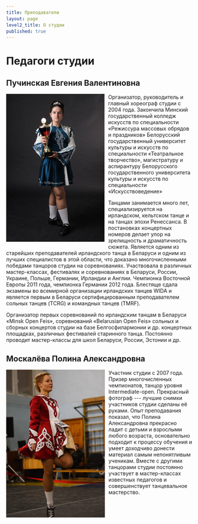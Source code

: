 ```yaml
---
title: Преподаватели
layout: page
level2_title: О студии
published: true
---
```



# Педагоги студии

## Пучинская Евгения Валентиновна

<a style="float: left; cursor: default; margin: 0 10px 10px 0;" class="th"><img src="/img/teachers_jenny.jpg" /></a>
Организатор, руководитель и главный хореограф студии с 2004 года.
Закончила Минский государственный колледж искусств по специальности
&laquo;Режиссура массовых обрядов и праздников&raquo;  Белорусский
государственный университет культуры и искусств по специальности
&laquo;Театральное творчество&raquo;, магистратуру и аспирантуру Белорусского государственного университета культуры и искусств по специальности  &laquo;Искусствоведение&raquo;

Танцами занимается много лет, специализируется на ирландском,
кельтском танце и на танцах эпохи Ренессанса. В постановках концертных
номеров делает упор на зрелищность и драматичность сюжета.
Является одним из старейших преподавателей ирландского танца в
Беларуси и одним из лучших специалистов в этой области, что доказано
многочисленными победами танцоров студии на соревнованиях.
Участвовала в различных мастер-классах, фестивалях и соревнованиях в
Беларуси, России, Украине, Польше, Германии, Ирландии и Англии. 
Чемпионка Восточной Европы 2011 года, чемпионка Германии 2012 года.
Блестяще сдала экзамены во всемирной организации ирландских танцев
WIDA и является первым в Беларуси сертифицированным преподавателем сольных танцев (TCRG) и командных танцев (TMRF).

Организатор первых соревнований по ирландским танцам в Беларуси &laquo;Minsk
Open Feis&raquo;, соревнований &laquo;Belarusian Open Feis&raquo; сольных и сборных концертов студии на базе
Белгосфилармонии и др. концертных площадках, различных фестивалей старинного танца. Постоянно
проводит мастер-классы для школ Беларуси, России, Эстонии и др.

<div data-clearing></div>

## Москалёва Полина Александровна

<a style="float: left; cursor: default; margin: 0 10px 10px 0;" class="th"><img src="/img/teachers_chipa.jpg" /></a>
Участник студии с 2007 года. Призер многочисленных чемпионатов, танцор
уровня Intermediate-open. Прекрасный фотограф&nbsp;--- лучшие снимки
участников студии сделаны её руками. Опыт преподавания показал, что
Полина Александровна прекрасно ладит с детьми и взрослыми любого
возраста, основательно подходит к процессу обучения и умеет
доходчиво донести материал самым непонятливым ученикам. Вместе с
другими танцорами студии постоянно участвует в мастер-классах
известных педагогов и совершенствует танцевальное мастерство.
